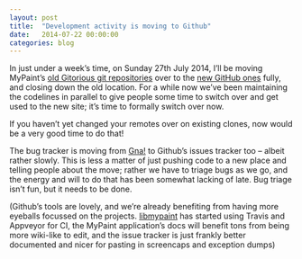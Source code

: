 ```yaml
---
layout: post
title:  "Development activity is moving to Github"
date:   2014-07-22 00:00:00
categories: blog
---
```


In just under a week’s time, on Sunday 27th July 2014, I’ll be moving
MyPaint’s [old Gitorious git
repositories](https://gitorious.org/mypaint/) over to the [new GitHub
ones](https://github.com/mypaint) fully, and closing down the old
location. For a while now we’ve been maintaining the codelines in
parallel to give people some time to switch over and get used to the new
site; it’s time to formally switch over now.

If you haven’t yet changed your remotes over on existing clones, now
would be a very good time to do that!

The bug tracker is moving from
[Gna!](https://gna.org/bugs/?group=mypaint) to Github’s issues tracker
too – albeit rather slowly. This is less a matter of just pushing code
to a new place and telling people about the move; rather we have to
triage bugs as we go, and the energy and will to do that has been
somewhat lacking of late. Bug triage isn’t fun, but it needs to be done.

(Github’s tools are lovely, and we’re already benefiting from having
more eyeballs focussed on the projects.
[libmypaint](https://github.com/mypaint/libmypaint) has started using
Travis and Appveyor for CI, the MyPaint application’s docs will benefit
tons from being more wiki-like to edit, and the issue tracker is just
frankly better documented and nicer for pasting in screencaps and
exception dumps)



